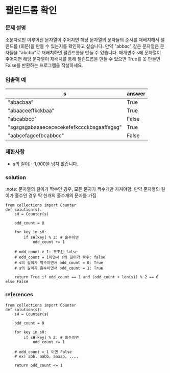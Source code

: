 # 팰린드롬 확인 

### 문제 설명 
소문자로만 이루어진 문자열이 주어지면 해당 문자열의 문자들의 순서를 재배치해서 팰린드롬
(회문)을 만들 수 있는지를 확인하고 싶습니다. 만약 "abbac" 같은 문자열은 문자들을
"abcba"로 재배치하면 팰린드롬을 만들 수 있습니다.
매개변수 s에 문자열이 주어지면 해당 문자열이 재배치를 통해 팰린드롬을 만들 수 있으면
True를 못 만들면 False를 반환하는 프로그램을 작성하세요.

### 입출력 예
|s |answer|
|---|---|
|"abacbaa" |True|
|"abaaceeffkckbaa"| True|
|"abcabbcc" |False|
|"sgsgsgabaaaecececekefefkccckbsgaaffsgsg"| True|
|"aabcefagcefbcabbcc"| False|

### 제한사항
* s의 길이는 1,000을 넘지 않습니다.

### solution 
:note: 문자열의 길이가 짝수인 경우, 모든 문자가 짝수개만 가져야함. 만약 문자열의 길이가 홀수인 경우 딱 한개의 홀수개의 문자를 가짐 
```
from collections import Counter
def solution(s):
    sH = Counter(s)

    odd_count = 0

    for key in sH:
        if sH[key] % 2: # 홀수이면 
            odd_count += 1

    # odd_count > 1: 무조건 false
    # odd_count = 1이면서 s의 길이가 짝수: false 
    # s의 길이가 짝수이면서 odd_count = 0: True
    # s의 길이가 홀수이면서 odd_count = 1: True 
    
	return True if odd_count == 1 and (odd_count + len(s)) % 2 == 0 else False
```

### references
```
from collections import Counter
def solution(s):
    sH = Counter(s)

    odd_count = 0

    for key in sH:
        if sH[key] % 2: # 홀수이면 
            odd_count += 1

    # odd_count > 1 이면 False
    # ex) abb, aabb, aaaab, .... 
   
	return odd_count <= 1 
```





